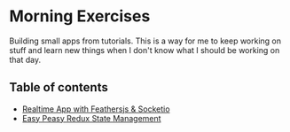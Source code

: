 # Morning Exercises

Building small apps from tutorials. This is a way for me to keep working on stuff and learn new things when I don't know what I should be working on that day.

## Table of contents

- [Realtime App with Feathersjs & Socketio](./feathersjs)
- [Easy Peasy Redux State Management](./easy-peasy)
